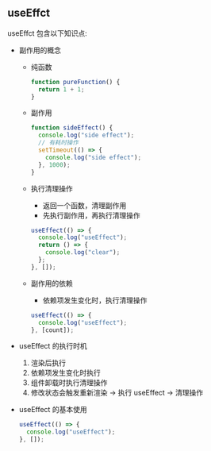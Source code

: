 ## useEffct

useEffct 包含以下知识点:

- 副作用的概念

  - 纯函数

    ```js
    function pureFunction() {
      return 1 + 1;
    }
    ```

  - 副作用

    ```js
    function sideEffect() {
      console.log("side effect");
      // 有耗时操作
      setTimeout(() => {
        console.log("side effect");
      }, 1000);
    }
    ```

  - 执行清理操作

    - 返回一个函数，清理副作用
    - 先执行副作用，再执行清理操作

    ```js
    useEffect(() => {
      console.log("useEffect");
      return () => {
        console.log("clear");
      };
    }, []);
    ```

  - 副作用的依赖

    - 依赖项发生变化时，执行清理操作

    ```js
    useEffect(() => {
      console.log("useEffect");
    }, [count]);
    ```

- useEffect 的执行时机

  1. 渲染后执行
  2. 依赖项发生变化时执行
  3. 组件卸载时执行清理操作
  4. 修改状态会触发重新渲染 -> 执行 useEffect -> 清理操作

- useEffect 的基本使用

  ```js
  useEffect(() => {
    console.log("useEffect");
  }, []);
  ```

